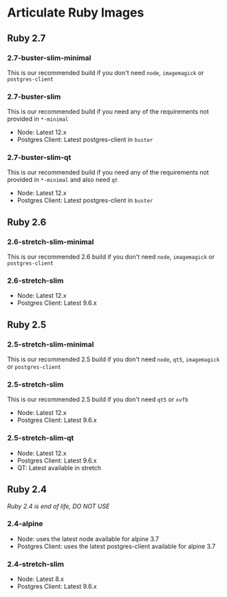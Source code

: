 # Articulate Ruby Images

## Ruby 2.7

### 2.7-buster-slim-minimal

This is our recommended build if you don't need `node`, `imagemagick` or `postgres-client`

### 2.7-buster-slim

This is our recommended build if you need any of the requirements not provided in `*-minimal`

- Node: Latest 12.x
- Postgres Client: Latest postgres-client in `buster`

### 2.7-buster-slim-qt

This is our recommended build if you need any of the requirements not provided in `*-minimal` and also need `qt`

- Node: Latest 12.x
- Postgres Client: Latest postgres-client in `buster`

## Ruby 2.6

### 2.6-stretch-slim-minimal

This is our recommended 2.6 build if you don't need `node`, `imagemagick` or `postgres-client`

### 2.6-stretch-slim

- Node: Latest 12.x
- Postgres Client: Latest 9.6.x

## Ruby 2.5

### 2.5-stretch-slim-minimal

This is our recommended 2.5 build if you don't need `node`, `qt5`, `imagemagick` or `postgres-client`

### 2.5-stretch-slim

This is our recommended 2.5 build if you don't need `qt5` or `xvfb`

- Node: Latest 12.x
- Postgres Client: Latest 9.6.x

### 2.5-stretch-slim-qt

- Node: Latest 12.x
- Postgres Client: Latest 9.6.x
- QT: Latest available in stretch

## Ruby 2.4

*Ruby 2.4 is end of life, DO NOT USE*

### 2.4-alpine

- Node: uses the latest node available for alpine 3.7
- Postgres Client: uses the latest postgres-client available for alpine 3.7

### 2.4-stretch-slim

- Node: Latest 8.x
- Postgres Client: Latest 9.6.x
